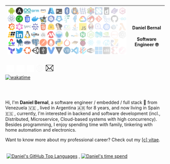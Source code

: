 <br>

|<img style="margin: 0 0 16px 0" align="left" alt="Banner" width="100%" src="./img/mosaic_fade.png?raw=true" />| <h4> Daniel Bernal</h4>Software Engineer 🤓 |
|---|---------------------------------------------|

<a href="https://www.instagram.com/danielbernal23/" target="_blank">
  <img style="margin: 0 4px" align="left" alt="Instagram" width="24px" height="22px" src="./img/instagram.svg?raw=true" />
</a>

<a href="https://www.linkedin.com/in/danielbernalo/" target="_blank">
  <img style="margin: 0 4px" align="left" alt="LinkedIn" width="24px" height="22px" src="./img/linkedin.svg?raw=true" />
</a>

<a href="https://github.com/danielbernalo" target="_blank">
  <img style="margin: 0 4px" align="left" alt="GitHub" width="22px" height="22px" src="./img/github.svg?raw=true" />
</a>

<a href="https://serviberza.com" target="_blank">
  <img style="margin: 0 4px" align="left" alt="Website" width="22px" height="22px" src="./img/web.svg?raw=true" />
</a>

<a href="mailto:dbernal@serviberza.com" target="_blank">
  <img style="margin: 0 4px" align="left" alt="Email" width="24px" height="20px" src="./img/mail.svg?raw=true" />
</a>

<br>

[![wakatime](https://wakatime.com/badge/user/1cac88ba-baba-47d4-9bcd-a606354a7647.svg)](https://wakatime.com/@1cac88ba-baba-47d4-9bcd-a606354a7647)

<br>
<br>

Hi, I'm **Daniel Bernal**, a software engineer / embedded / full stack 🚀 from Venezuela 🇻🇪 , lived in Argentina 🇦🇷 for 8 years, and now living in Spain 🇪🇸 , currently, I'm interested in backend and software development (incl., Distributed, Microservice, Cloud-based systems with high concurrency). Besides programming, I enjoy spending time with family, tinkering with home automation and electronics.

Want to know more about my professional career? Check out my [[c] vitae](https://www.linkedin.com/in/danielbernalo/).


<br>

<a href="https://github.com/danielbernalo">
  <img align="center" style="margin: 4px 4px 4px 4px" src="https://github-readme-stats.vercel.app/api/top-langs/?username=danielbernalo&show_icons=true&theme=default&layout=compact&hide=html" alt="Daniel's GitHub Top Languages" />
</a>


<a href="https://wakatime.com/danielbernal">
    <img align="center" style="margin: 4px 4px 4px 4px" src="https://github-readme-stats.vercel.app/api/wakatime?username=1cac88ba-baba-47d4-9bcd-a606354a7647&show_icons=true&theme=default&layout=compact&hide=html&langs_count=6" alt="Daniel's time spend" />
</a>

<br>
<br>
<br>
<br>
